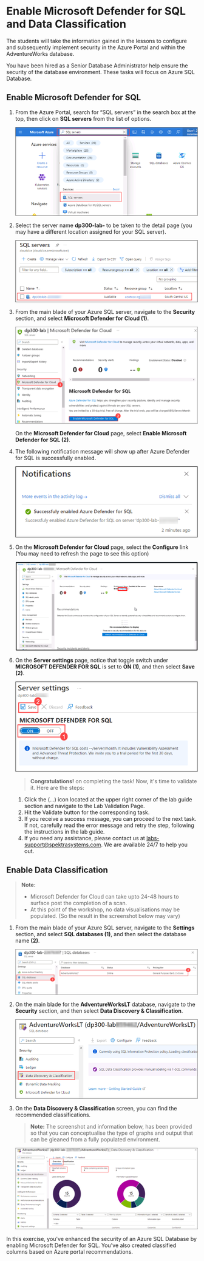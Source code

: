 # Enable Microsoft Defender for SQL and Data Classification

The students will take the information gained in the lessons to configure and subsequently implement security in the Azure Portal and within the AdventureWorks database.

You have been hired as a Senior Database Administrator help ensure the security of the database environment. These tasks will focus on Azure SQL Database.

## Enable Microsoft Defender for SQL

1. From the Azure Portal, search for “SQL servers” in the search box at the top, then click on **SQL servers** from the list of options.

    ![Picture 1](../images/upd-dp-300-module-04-lab-1.png)

1. Select the server name **dp300-lab- <inject key="Deployment-id"></inject>** to be taken to the detail page (you may have a different location assigned for your SQL server).

    ![A screenshot of a social media post Description automatically generated](../images/upd-dp-300-module-04-lab-2.png)

1. From the main blade of your Azure SQL server, navigate to the **Security** section, and select **Microsoft Defender for Cloud (1)**.

    ![Screenshot of selecting the Microsoft Defender for Cloud option](../images/upd-dp-300-module-05-lab-01.png)

    On the **Microsoft Defender for Cloud** page, select **Enable Microsoft Defender for SQL (2)**.

1. The following notification message will show up after Azure Defender for SQL is successfully enabled.

    ![Screenshot of selecting the Configure option](../images/upd-dp-300-module-05-lab-02_1.png)

1. On the **Microsoft Defender for Cloud** page, select the **Configure** link (You may need to refresh the page to see this option)

    ![Screenshot of selecting the Configure option](../images/defenderconfigure.png)

1. On the **Server settings** page, notice that toggle switch under **MICROSOFT DEFENDER FOR SQL** is set to **ON (1)**, and then select **Save (2)**.

    ![Screenshot of Server settings page](../images/upd-dp-300-module-05-lab-03.png)
    
    > **Congratulations!** on completing the task! Now, it's time to validate it. Here are the steps:
    1. Click the (...) icon located at the upper right corner of the lab guide section and navigate to the Lab Validation Page.
    2. Hit the Validate button for the corresponding task.
    3. If you receive a success message, you can proceed to the next task. If not, carefully read the error message and retry the step, following the instructions in          the lab guide.
    4. If you need any assistance, please contact us at labs-support@spektrasystems.com. We are available 24/7 to help you out. 


## Enable Data Classification

> **Note:** 
> - Microsoft Defender for Cloud can take upto 24-48 hours to surface post the completion of a scan.
> - At this point of the workshop, no data visualisations may be populated. (So the result in the screenshot below may vary)

1. From the main blade of your Azure SQL server, navigate to the **Settings** section, and select **SQL databases (1)**, and then select the database name **(2)**.

    ![Screenshot showing selecting the AdventureWOrksLT database](../images/upd-dp-300-module-05-lab-04.png)

1. On the main blade for the **AdventureWorksLT** database, navigate to the **Security** section, and then select **Data Discovery & Classification**.

    ![Screenshot showing the Data Discovery & Classification](../images/upd-dp-300-module-05-lab-05.png)

1. On the **Data Discovery & Classification** screen, you can find the recommended classifications.

   > **Note:** The screenshot and information below, has been provided so that you can conceptualise the type of graphs and output that can be gleaned from a fully populated environment.

    ![Screenshot showing the Accept selected recommendations](../images/upd-dp-300-module-05-lab-08.png)

In this exercise, you've enhanced the security of an Azure SQL Database by enabling Microsoft Defender for SQL. You've also created classified columns based on Azure portal recommendations.
